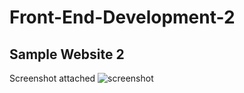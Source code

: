 # Front-End-Development-2
## Sample Website 2
Screenshot attached
![screenshot](https://user-images.githubusercontent.com/42781556/45082543-32d53d80-b117-11e8-90ba-3b3e7d04f62f.PNG)

